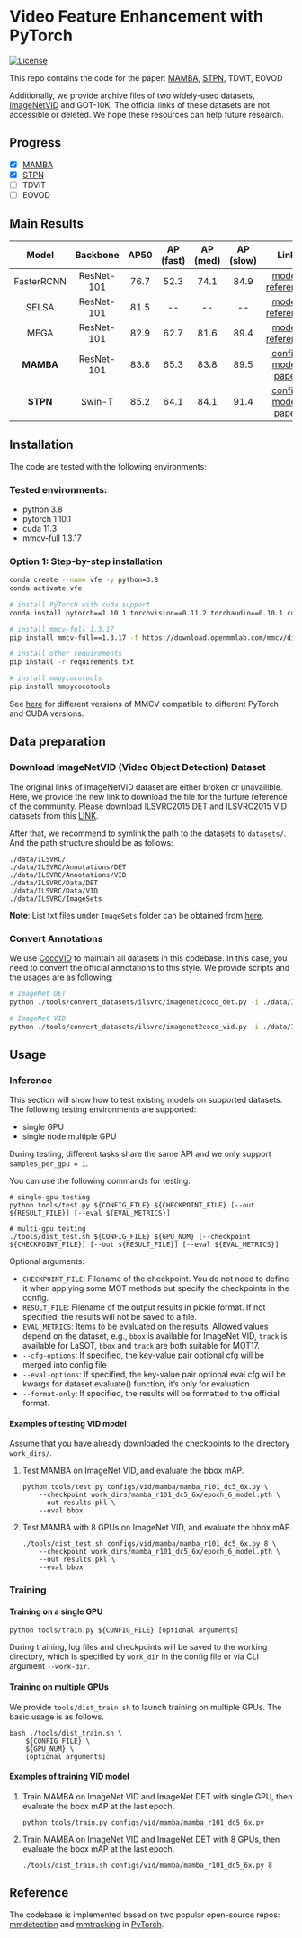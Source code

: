 # Video Feature Enhancement with PyTorch

[![License](https://img.shields.io/badge/license-BSD-blue.svg)](LICENSE)

This repo contains the code for the paper:
[MAMBA](https://arxiv.org/abs/2401.09923), [STPN](https://arxiv.org/abs/2402.02574), TDViT, EOVOD


Additionally, we provide archive files of two widely-used datasets, [ImageNetVID](https://huggingface.co/datasets/guanxiongsun/imagenetvid/tree/main) and GOT-10K. The official links of these datasets are not accessible or deleted. We hope these resources can help future research.

## Progress

- [x] [MAMBA](https://arxiv.org/abs/2401.09923)
- [x] [STPN](https://arxiv.org/abs/2402.02574)
- [ ] TDViT
- [ ] EOVOD

## Main Results

|       Model        |  Backbone  | AP50 | AP (fast) | AP (med) | AP (slow) |                                             Link                                             |
| :----------------: | :--------: | :--: | :-------: | :------: | :-------: | :------------------------------------------------------------------------------------------: |
|     FasterRCNN     | ResNet-101 | 76.7 |   52.3    |   74.1   |   84.9    | [model](https://drive.google.com/file/d/1W17f9GC60rHU47lUeOEfU--Ra-LTw3Tq/view?usp=sharing), [reference](https://github.com/Scalsol/mega.pytorch/tree/master?tab=readme-ov-file#main-results)|
|     SELSA          | ResNet-101 |  81.5  |    --     |    --    |    --     | [model](https://download.openmmlab.com/mmtracking/vid/selsa/selsa_faster_rcnn_r101_dc5_1x_imagenetvid/selsa_faster_rcnn_r101_dc5_1x_imagenetvid_20201218_172724-aa961bcc.pth), [reference](https://github.com/open-mmlab/mmtracking/tree/master/configs/vid/selsa) |
|     MEGA     |   ResNet-101  |  82.9	|62.7	|81.6	|89.4  | [model](https://drive.google.com/file/d/1ZnAdFafF1vW9Lnpw-RPF1AD_csw61lBY/view?usp=sharing), [reference](https://github.com/Scalsol/mega.pytorch/tree/master) |
|     **MAMBA**     | ResNet-101 |  83.8 | 65.3 | 83.8 | 89.5 | [config](configs/vid/mamba), [model](https://huggingface.co/guanxiongsun/vfe.pytorch/tree/main/work_dirs/mamba_r101_dc5_6x), [paper](https://arxiv.org/abs/2401.09923)|
|     **STPN**      | Swin-T |  85.2 | 64.1 | 84.1 | 91.4 | [config](configs/vid/stpn), [model](https://huggingface.co/guanxiongsun/vfe.pytorch/tree/main/work_dirs/stpn_swint_adam_9x), [paper](https://arxiv.org/abs/2402.02574)|


## Installation
The code are tested with the following environments:

### Tested environments:

- python 3.8
- pytorch 1.10.1
- cuda 11.3
- mmcv-full 1.3.17

### Option 1: Step-by-step installation

```bash
conda create --name vfe -y python=3.8
conda activate vfe

# install PyTorch with cuda support
conda install pytorch==1.10.1 torchvision==0.11.2 torchaudio==0.10.1 cudatoolkit=11.3 -c pytorch -c conda-forge

# install mmcv-full 1.3.17
pip install mmcv-full==1.3.17 -f https://download.openmmlab.com/mmcv/dist/cu113/torch1.10/index.html

# install other requirements
pip install -r requirements.txt

# install mmpycocotools
pip install mmpycocotools
```

See [here](https://github.com/open-mmlab/mmcv#installation) for different versions of MMCV compatible to different PyTorch and CUDA versions.

## Data preparation

### Download ImageNetVID (Video Object Detection) Dataset

The original links of ImageNetVID dataset are either broken or unavailible. Here, we provide the new link to download the file for the furture reference of the community. Please download ILSVRC2015 DET and ILSVRC2015 VID datasets from this [LINK](https://huggingface.co/datasets/guanxiongsun/imagenetvid/tree/main). 

After that, we recommend to symlink the path to the datasets to `datasets/`. And the path structure should be as follows:

    ./data/ILSVRC/
    ./data/ILSVRC/Annotations/DET
    ./data/ILSVRC/Annotations/VID
    ./data/ILSVRC/Data/DET
    ./data/ILSVRC/Data/VID
    ./data/ILSVRC/ImageSets

**Note**: List txt files under `ImageSets` folder can be obtained from
[here](https://github.com/msracver/Flow-Guided-Feature-Aggregation/tree/master/data/ILSVRC2015/ImageSets).

### Convert Annotations

We use [CocoVID](mmdet/datasets/parsers/coco_video_parser.py) to maintain all datasets in this codebase. In this case, you need to convert the official annotations to this style. We provide scripts and the usages are as following:

```bash
# ImageNet DET
python ./tools/convert_datasets/ilsvrc/imagenet2coco_det.py -i ./data/ILSVRC -o ./data/ILSVRC/annotations

# ImageNet VID
python ./tools/convert_datasets/ilsvrc/imagenet2coco_vid.py -i ./data/ILSVRC -o ./data/ILSVRC/annotations

```

## Usage

### Inference

This section will show how to test existing models on supported datasets.
The following testing environments are supported:

- single GPU
- single node multiple GPU

During testing, different tasks share the same API and we only support `samples_per_gpu = 1`.

You can use the following commands for testing:

```shell
# single-gpu testing
python tools/test.py ${CONFIG_FILE} ${CHECKPOINT_FILE} [--out ${RESULT_FILE}] [--eval ${EVAL_METRICS}]

# multi-gpu testing
./tools/dist_test.sh ${CONFIG_FILE} ${GPU_NUM} [--checkpoint ${CHECKPOINT_FILE}] [--out ${RESULT_FILE}] [--eval ${EVAL_METRICS}]
```

Optional arguments:

- `CHECKPOINT_FILE`: Filename of the checkpoint. You do not need to define it when applying some MOT methods but specify the checkpoints in the config.
- `RESULT_FILE`: Filename of the output results in pickle format. If not specified, the results will not be saved to a file.
- `EVAL_METRICS`: Items to be evaluated on the results. Allowed values depend on the dataset, e.g., `bbox` is available for ImageNet VID, `track` is available for LaSOT, `bbox` and `track` are both suitable for MOT17.
- `--cfg-options`: If specified, the key-value pair optional cfg will be merged into config file
- `--eval-options`: If specified, the key-value pair optional eval cfg will be kwargs for dataset.evaluate() function, it’s only for evaluation
- `--format-only`: If specified, the results will be formatted to the official format.

#### Examples of testing VID model

Assume that you have already downloaded the checkpoints to the directory `work_dirs/`.

1. Test MAMBA on ImageNet VID, and evaluate the bbox mAP.

   ```shell
   python tools/test.py configs/vid/mamba/mamba_r101_dc5_6x.py \
       --checkpoint work_dirs/mamba_r101_dc5_6x/epoch_6_model.pth \
       --out results.pkl \
       --eval bbox
   ```

2. Test MAMBA with 8 GPUs on ImageNet VID, and evaluate the bbox mAP.

   ```shell
   ./tools/dist_test.sh configs/vid/mamba/mamba_r101_dc5_6x.py 8 \
       --checkpoint work_dirs/mamba_r101_dc5_6x/epoch_6_model.pth \
       --out results.pkl \
       --eval bbox
   ```

### Training

#### Training on a single GPU

```shell
python tools/train.py ${CONFIG_FILE} [optional arguments]
```

During training, log files and checkpoints will be saved to the working directory, which is specified by `work_dir` in the config file or via CLI argument `--work-dir`.

#### Training on multiple GPUs

We provide `tools/dist_train.sh` to launch training on multiple GPUs.
The basic usage is as follows.

```shell
bash ./tools/dist_train.sh \
    ${CONFIG_FILE} \
    ${GPU_NUM} \
    [optional arguments]
```

#### Examples of training VID model

1. Train MAMBA on ImageNet VID and ImageNet DET with single GPU, then evaluate the bbox mAP at the last epoch.

   ```shell
   python tools/train.py configs/vid/mamba/mamba_r101_dc5_6x.py 
   ```

2. Train MAMBA on ImageNet VID and ImageNet DET with 8 GPUs, then evaluate the bbox mAP at the last epoch.

   ```shell
   ./tools/dist_train.sh configs/vid/mamba/mamba_r101_dc5_6x.py 8
   ```

## Reference

The codebase is implemented based on two popular open-source repos:
 [mmdetection](https://github.com/open-mmlab/mmdetection) and [mmtracking](https://github.com/open-mmlab/mmtracking) in [PyTorch](https://pytorch.org/).